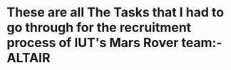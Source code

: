 # **These are all The Tasks that I had to go through for the recruitment process of IUT's Mars Rover team:- ALTAIR**
